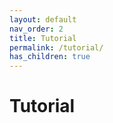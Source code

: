 ```yaml
---
layout: default
nav_order: 2
title: Tutorial
permalink: /tutorial/
has_children: true
---
```


# Tutorial
